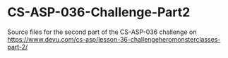 # CS-ASP-036-Challenge-Part2
Source files for the second part of the CS-ASP-036 challenge on https://www.devu.com/cs-asp/lesson-36-challengeheromonsterclasses-part-2/
